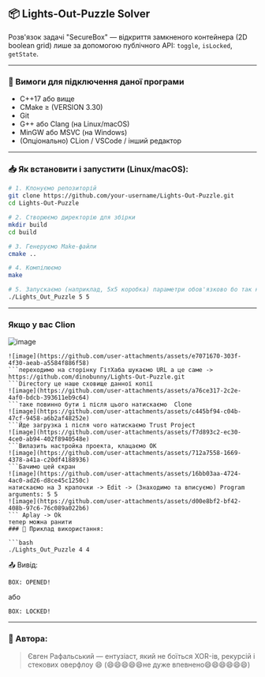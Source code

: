 ## 📦 Lights-Out-Puzzle Solver

Розв'язок задачі "SecureBox" — відкриття замкненого контейнера (2D boolean grid) лише за допомогою публічного API: `toggle`, `isLocked`, `getState`.

---

### 🔧 Вимоги для підключення даної програми

- C++17 або вище
- CMake ≥ (VERSION 3.30)
- Git
- G++ або Clang (на Linux/macOS)
- MinGW або MSVC (на Windows)
- (Опціонально) CLion / VSCode / інший редактор

---

### 📥 Як встановити і запустити (Linux/macOS):

```bash
# 1. Клонуємо репозиторій
git clone https://github.com/your-username/Lights-Out-Puzzle.git
cd Lights-Out-Puzzle

# 2. Створюємо директорію для збірки
mkdir build
cd build

# 3. Генеруємо Make-файли
cmake ..

# 4. Компілюємо
make

# 5. Запускаємо (наприклад, 5x5 коробка) параметри обов'язково бо так не буде працювати 
./Lights_Out_Puzzle 5 5 
```

---

###  Якщо у вас Clion 
![image](https://github.com/user-attachments/assets/4f05a3c9-9dea-400e-bee1-6126eef27008)
```натискаємо Clone Repository 
![image](https://github.com/user-attachments/assets/e7071670-303f-4f30-aeab-a5584f886f58)
```переходимо на сторінку ГітХаба шукаємо URL а це саме -> https://github.com/dinobunny/Lights-Out-Puzzle.git
```Directory це наше сховище данної копії 
![image](https://github.com/user-attachments/assets/a76ce317-2c2e-4af0-bdcb-393611eb9c64)
```таке повинно бути і після цього натискаємо  Clone
![image](https://github.com/user-attachments/assets/c445bf94-c04b-47cf-9458-a6b2af48252e)
```Йде загрузка і після чого натискаємо Trust Project
![image](https://github.com/user-attachments/assets/f7d893c2-ec30-4ce0-ab94-402f8940548e)
```Вилазить настройка проекта, клацаємо ОК 
![image](https://github.com/user-attachments/assets/712a7558-1669-4378-a41a-c20df4188936)
```Бачимо цей єкран 
![image](https://github.com/user-attachments/assets/16bb03aa-4724-4ac0-ad26-d8ce45c1250c)
натискаємо на 3 крапочки -> Edit -> (Знаходимо та вписуємо) Program arguments: 5 5
![image](https://github.com/user-attachments/assets/d00e8bf2-bf42-408b-97c6-76c089a022b6)
``` Aplay -> Ok 
тепер можна ранити 
### 🧪 Приклад використання:

```bash
./Lights_Out_Puzzle 4 4
```

📤 Вивід:
```
BOX: OPENED!
```
або
```
BOX: LOCKED!
```
---

### 🤝 Автора:
> Євген Рафальський — ентузіаст, який не боїться XOR-ів, рекурсій і стекових оверфлоу 😄 (😄😄😄😄😄не дуже впевнено😄😄😄😄😄😄)
